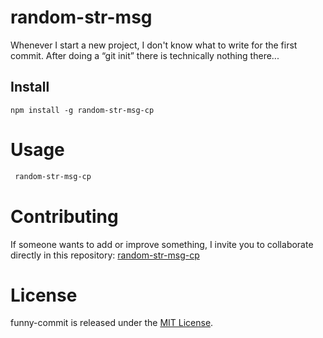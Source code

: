 # random-str-msg

Whenever I start a new project, I don't know what to write for the first commit. After doing a “git init” there is technically nothing there...

## Install

```npm
npm install -g random-str-msg-cp
```

# Usage

```bash
 random-str-msg-cp
```

# Contributing

If someone wants to add or improve something, I invite you to collaborate directly in this repository: [random-str-msg-cp](https://github.com/codepalacios/random-str-msg-cp)

# License

funny-commit is released under the [MIT License](https://opensource.org/licenses/MIT).